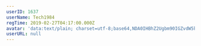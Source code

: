 ```yaml
---
userID: 1637
userName: Tech1984
regTime: 2019-02-27T04:17:00.000Z
avatar: 'data:text/plain; charset=utf-8;base64,NDA0IHBhZ2Ugbm90IGZvdW5kCg=='
userURL: null
---
```



